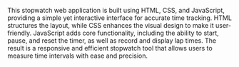 This stopwatch web application is built using HTML, CSS, and JavaScript, providing a simple yet interactive interface for accurate time tracking. HTML structures the layout, while CSS enhances the visual design to make it user-friendly. JavaScript adds core functionality, including the ability to start, pause, and reset the timer, as well as record and display lap times. The result is a responsive and efficient stopwatch tool that allows users to measure time intervals with ease and precision.
